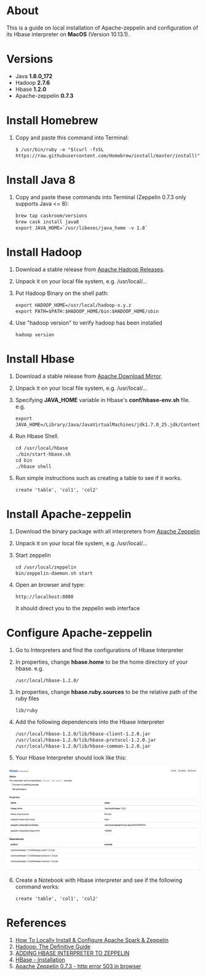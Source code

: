 # About

This is a guide on local installation of Apache-zeppelin and configuration of its Hbase interpreter on **MacOS** (Version 10.13.1). 

# Versions 

* Java **1.8.0_172**
* Hadoop **2.7.6**
* Hbase **1.2.0**
* Apache-zeppelin **0.7.3**

# Install Homebrew 

1. Copy and paste this command into Terminal: 

	```
	$ /usr/bin/ruby -e "$(curl -fsSL https://raw.githubusercontent.com/Homebrew/install/master/install)"
	```


# Install Java 8 

1. Copy and paste these commands into Terminal (Zeppelin 0.7.3 only supports Java <= 8): 

	```
	brew tap caskroom/versions
	brew cask install java8
	export JAVA_HOME=`/usr/libexec/java_home -v 1.8`
	```

# Install Hadoop
1. Download a stable release from [Apache Hadoop Releases](http://hadoop.apache.org/releases.html).

2. Unpack it on your local file system, e.g. /usr/local/...

3. Put Hadoop Binary on the shell path: 

	```
	export HADOOP_HOME=/usr/local/hadoop-x.y.z
	export PATH=$PATH:$HADOOP_HOME/bin:$HADOOP_HOME/sbin
	```

4. Use "hadoop version" to verify hadoop has been installed 

	``` 
	hadoop version
	```

# Install Hbase 

1. Download a stable release from [Apache Download Mirror](http://www.apache.org/dyn/closer.cgi/hbase/).

2. Unpack it on your local file system, e.g. /usr/local/...

3. Specifying **JAVA_HOME** variable in Hbase's **conf/hbase-env.sh** file. e.g.
	
	```
	export JAVA_HOME=/Library/Java/JavaVirtualMachines/jdk1.7.0_25.jdk/Contents/Home
	```
4. Run Hbase Shell. 

	``` 
	cd /usr/local/hbase
	./bin/start-hbase.sh
	cd bin
	./hbase shell 
	```
5. Run simple instructions such as creating a table to see if it works. 

	```
	create 'table', 'col1', 'col2'
	```
	
# Install Apache-zeppelin 

1. Download the binary package with all interpreters from [Apache Zeppelin](https://zeppelin.apache.org/download.html)

2. Unpack it on your local file system, e.g. /usr/local/...

3. Start zeppelin

	```
	cd /usr/local/zeppelin
	bin/zeppelin-daemon.sh start
	```

4. Open an browser and type: 

	```
	http://localhost:8080
	```
	It should direct you to the zeppelin web interface 
	
# Configure Apache-zeppelin 

1. Go to Interpreters and find the configurations of Hbase Interpreter 

2. In properties, change **hbase.home** to be the home directory of your hbase. e.g. 
	
	```
	/usr/local/hbase-1.2.0/
	```

3. In properties, change **hbase.ruby.sources** to be the relative path of the ruby files 

	```
	lib/ruby
	```
	
4. Add the following dependenceis into the Hbase Interpreter
	
	```
	/usr/local/hbase-1.2.0/lib/hbase-client-1.2.0.jar
	/usr/local/hbase-1.2.0/lib/hbase-protocol-1.2.0.jar
	/usr/local/hbase-1.2.0/lib/hbase-common-1.2.0.jar
	```
	
5. Your Hbase Interpreter should look like this: 

![](hbase-interpreter.png)


6. Create a Notebook with Hbase interpreter and see if the following command works: 

	```
	create 'table', 'col1', 'col2'
	```
	
# References
1. [How To Locally Install & Configure Apache Spark & Zeppelin](https://dziganto.github.io/anaconda/shiro/spark/zeppelin/zeppelinhub/How-To-Locally-Install-Apache-Spark-And-Zeppelin/)
2. [Hadoop: The Definitive Guide](http://javaarm.com/file/apache/Hadoop/books/Hadoop-The.Definitive.Guide_4.edition_a_Tom.White_April-2015.pdf)
3. [ADDING HBASE INTERPRETER TO ZEPPELIN](https://stochasticcoder.com/2018/02/12/adding-hbase-interpreter-to-zeppelin-hortonworks/)
4. [HBase - Installation](https://www.tutorialspoint.com/hbase/hbase_installation.htm)
5. [Apache Zeppelin 0.7.3 - http error 503 in browser](https://stackoverflow.com/questions/48860958/apache-zeppelin-0-7-3-http-error-503-in-browser)

